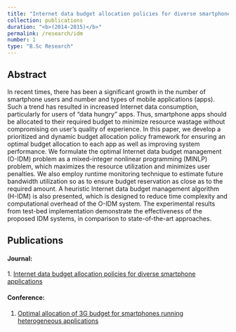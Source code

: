 ```yaml
---
title: "Internet data budget allocation policies for diverse smartphone applications"
collection: publications
duration: "<b>(2014-2015)</b>"
permalink: /research/idm
number: 1
type: "B.Sc Research"
---
```


## Abstract

In recent times, there has been a significant growth in the number of smartphone users and number and types of mobile applications (apps). Such a trend has resulted in increased Internet data consumption, particularly for users of “data hungry” apps. Thus, smartphone apps should be allocated to their required budget to minimize resource wastage without compromising on user’s quality of experience. In this paper, we develop a prioritized and dynamic budget allocation policy framework for ensuring an optimal budget allocation to each app as well as improving system performance. We formulate the optimal Internet data budget management (O-IDM) problem as a mixed-integer nonlinear programming (MINLP) problem, which maximizes the resource utilization and minimizes user penalties. We also employ runtime monitoring technique to estimate future bandwidth utilization so as to ensure budget reservation as close as to the required amount. A heuristic Internet data budget management algorithm (H-IDM) is also presented, which is designed to reduce time complexity and computational overhead of the O-IDM system. The experimental results from test-bed implementation demonstrate the effectiveness of the proposed IDM systems, in comparison to state-of-the-art approaches.

<h2>Publications</h2>
<h4> Journal: </h4>
1. <a href="https://link.springer.com/article/10.1186/s13638-016-0727-9">Internet data budget allocation policies for diverse smartphone applications</a>


<h4> Conference: </h4>

1. <a href="https://ieeexplore.ieee.org/document/7400698">Optimal allocation of 3G budget for smartphones running heterogeneous applications</a>
